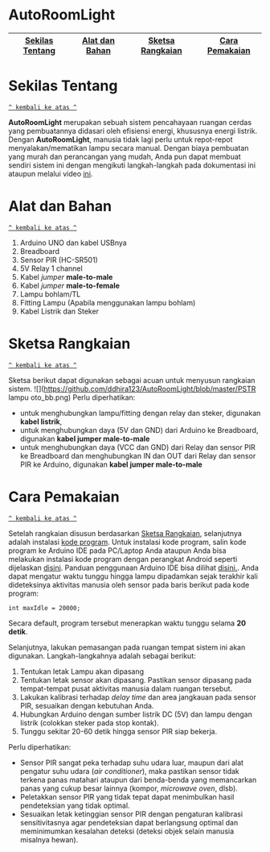 # AutoRoomLight

[Sekilas Tentang](#sekilas-tentang) | [Alat dan Bahan](#alat-dan-bahan) | [Sketsa Rangkaian](#sketsa-rangkaian) | [Cara Pemakaian](#cara-pemakaian) 
:---:|:---:|:---:|:---:

# Sekilas Tentang
[`^ kembali ke atas ^`](#)

**AutoRoomLight** merupakan sebuah sistem pencahayaan ruangan cerdas yang pembuatannya didasari oleh efisiensi energi, khususnya energi listrik. Dengan **AutoRoomLight**, manusia tidak lagi perlu untuk repot-repot menyalakan/mematikan lampu secara manual. Dengan biaya pembuatan yang murah dan perancangan yang mudah, Anda pun dapat membuat sendiri sistem ini dengan mengikuti langkah-langkah pada dokumentasi ini ataupun melalui video [ini](https://www.youtube.com/embed/p6YnOU1SQNY).

# Alat dan Bahan
[`^ kembali ke atas ^`](#)

1. Arduino UNO dan kabel USBnya
2. Breadboard
3. Sensor PIR (HC-SR501)
4. 5V Relay 1 channel
5. Kabel _jumper_ **male-to-male**
6. Kabel _jumper_ **male-to-female**
7. Lampu bohlam/TL
8. Fitting Lampu (Apabila menggunakan lampu bohlam)
9. Kabel Listrik dan Steker

# Sketsa Rangkaian
[`^ kembali ke atas ^`](#)

Sketsa berikut dapat digunakan sebagai acuan untuk menyusun rangkaian sistem. 
![](https://github.com/ddhira123/AutoRoomLight/blob/master/PSTR lampu oto_bb.png)
Perlu diperhatikan:

- untuk menghubungkan lampu/fitting dengan relay dan steker, digunakan **kabel listrik**,
- untuk menghubungkan daya (5V dan GND) dari Arduino ke Breadboard, digunakan **kabel jumper male-to-male**
- untuk menghubungkan daya (VCC dan GND) dari Relay dan sensor PIR ke Breadboard dan menghubungkan IN dan OUT dari Relay dan sensor PIR ke Arduino, digunakan **kabel jumper male-to-male**

# Cara Pemakaian
[`^ kembali ke atas ^`](#)

Setelah rangkaian disusun berdasarkan [Sketsa Rangkaian](#sketsa-rangkaian), selanjutnya adalah instalasi [kode program](https://github.com/ddhira123/AutoRoomLight/blob/master/src.cpp). Untuk instalasi kode program, salin kode program ke Arduino IDE pada PC/Laptop Anda ataupun Anda bisa melakukan instalasi kode program dengan perangkat Android seperti dijelaskan [disini](https://circuitdigest.com/tutorial/program-arduino-on-android-phone). Panduan penggunaan Arduino IDE bisa dilihat [disini.](https://learn.sparkfun.com/tutorials/sik-experiment-guide-for-arduino---v32/introduction-sik-arduino-uno). Anda dapat mengatur waktu tunggu hingga lampu dipadamkan sejak terakhir kali dideteksinya aktivitas manusia oleh sensor pada baris berikut pada kode program:

```
int maxIdle = 20000;
```

Secara default, program tersebut menerapkan waktu tunggu selama **20 detik**.

Selanjutnya, lakukan pemasangan pada ruangan tempat sistem ini akan digunakan. Langkah-langkahnya adalah sebagai berikut:

1. Tentukan letak Lampu akan dipasang
2. Tentukan letak sensor akan dipasang. Pastikan sensor dipasang pada tempat-tempat pusat aktivitas manusia dalam ruangan tersebut.
3. Lakukan kalibrasi terhadap _delay time_ dan area jangkauan pada sensor PIR, sesuaikan dengan kebutuhan Anda.
4. Hubungkan Arduino dengan sumber listrik DC (5V) dan lampu dengan listrik (colokkan steker pada stop kontak).
5. Tunggu sekitar 20-60 detik hingga sensor PIR siap bekerja.

Perlu diperhatikan:

- Sensor PIR sangat peka terhadap suhu udara luar, maupun dari alat pengatur suhu udara (*air conditioner*), maka pastikan sensor tidak terkena panas matahari ataupun dari benda-benda yang memancarkan panas yang cukup besar lainnya (kompor, *microwave oven*, dlsb).
- Peletakkan sensor PIR yang tidak tepat dapat menimbulkan hasil pendeteksian yang tidak optimal.
- Sesuaikan letak ketinggian sensor PIR dengan pengaturan kalibrasi sensitivitasnya agar pendeteksian dapat berlangsung optimal dan meminimumkan kesalahan deteksi (deteksi objek selain manusia misalnya hewan).

